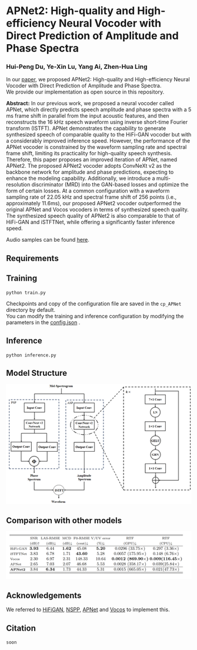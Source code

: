 # APNet2: High-quality and High-efficiency Neural Vocoder with Direct Prediction of Amplitude and Phase Spectra
### Hui-Peng Du, Ye-Xin Lu, Yang Ai, Zhen-Hua Ling
In our [paper](http://home.ustc.edu.cn/~redmist/course/), we proposed APNet2: High-quality and High-efficiency Neural Vocoder with Direct Prediction of Amplitude and Phase Spectra.<br>
We provide our implementation as open source in this repository.

**Abstract:** 
In our previous work, we proposed a neural vocoder called APNet, which directly predicts speech amplitude and phase spectra with a 5 ms frame shift in parallel from the input acoustic features, and then reconstructs the 16 kHz speech waveform using inverse short-time Fourier transform (ISTFT). 
APNet demonstrates the capability to generate synthesized speech of comparable quality to the HiFi-GAN vocoder but with a considerably improved inference speed.
However, the performance of the APNet vocoder is constrained by the waveform sampling rate and spectral frame shift, limiting its practicality for high-quality speech synthesis.
Therefore, this paper proposes an improved iteration of APNet, named APNet2. 
The proposed APNet2 vocoder adopts ConvNeXt v2 as the backbone network for amplitude and phase predictions, expecting to enhance the modeling capability.
Additionally, we introduce a multi-resolution discriminator (MRD) into the GAN-based losses and optimize the form of certain losses.
At a common configuration with a waveform sampling rate of 22.05 kHz and spectral frame shift of 256 points (i.e., approximately 11.6ms), our proposed APNet2 vocoder outperformed the original APNet and Vocos vocoders in terms of synthesized speech quality. 
The synthesized speech quality of APNet2 is also comparable to that of HiFi-GAN and iSTFTNet, while offering a significantly faster inference speed.

Audio samples can be found [here](https://redmist328.github.io/APNet2_demo/).<br>

## Requirements


## Training
```
python train.py 
```
Checkpoints and copy of the configuration file are saved in the `cp_APNet` directory by default.<br>
You can modify the training and inference configuration by modifying the parameters in the [config.json](https://github.com/redmist328/APNet2/config.json) .
## Inference
```
python inference.py
```

## Model Structure
![model](./figure/2.png)

## Comparison with other models
![comparison](./figure/3.png)

## Acknowledgements
We referred to [HiFiGAN](https://github.com/jik876/hifi-gan), [NSPP](https://github.com/YangAi520/NSPP), [APNet](https://github.com/YangAi520/APNet) 
and [Vocos](https://github.com/charactr-platform/vocos) to implement this.

## Citation
```
soon
```
